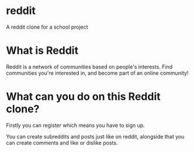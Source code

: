 # reddit
 A reddit clone for a school project

# What is Reddit

Reddit is a network of communities based on people's interests. Find communities you're interested in, and become part of an online community!

# What can you do on this Reddit clone?

Firstly you can register which means you have to sign up.

You can create subreddits and posts just like on reddit, alongside that you can create comments and like or dislike posts.
